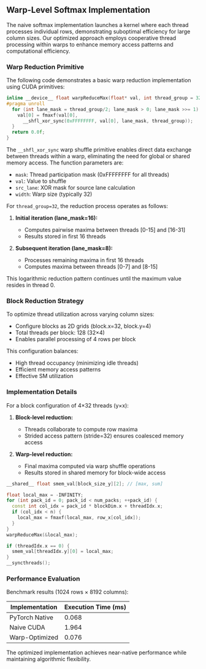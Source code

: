 ## Warp-Level Softmax Implementation

The naive softmax implementation launches a kernel where each thread processes individual rows, demonstrating suboptimal efficiency for large column sizes. Our optimized approach employs cooperative thread processing within warps to enhance memory access patterns and computational efficiency.

### Warp Reduction Primitive

The following code demonstrates a basic warp reduction implementation using CUDA primitives:

```cpp
inline __device__ float warpReduceMax(float* val, int thread_group = 32) {
#pragma unroll
  for (int lane_mask = thread_group/2; lane_mask > 0; lane_mask >>= 1) {
    val[0] = fmaxf(val[0],
      __shfl_xor_sync(0xFFFFFFFF, val[0], lane_mask, thread_group));
  }
  return 0.0f;
}
```

The `__shfl_xor_sync` warp shuffle primitive enables direct data exchange between threads within a warp, eliminating the need for global or shared memory access. The function parameters are:
- `mask`: Thread participation mask (0xFFFFFFFF for all threads)
- `val`: Value to shuffle
- `src_lane`: XOR mask for source lane calculation
- `width`: Warp size (typically 32)

For `thread_group=32`, the reduction process operates as follows:

1. **Initial iteration (lane_mask=16):**
   - Computes pairwise maxima between threads [0-15] and [16-31]
   - Results stored in first 16 threads

2. **Subsequent iteration (lane_mask=8):**
   - Processes remaining maxima in first 16 threads
   - Computes maxima between threads [0-7] and [8-15]

This logarithmic reduction pattern continues until the maximum value resides in thread 0.

### Block Reduction Strategy

To optimize thread utilization across varying column sizes:
- Configure blocks as 2D grids (block.x=32, block.y=4)
- Total threads per block: 128 (32×4)
- Enables parallel processing of 4 rows per block

This configuration balances:
- High thread occupancy (minimizing idle threads)
- Efficient memory access patterns
- Effective SM utilization

### Implementation Details

For a block configuration of 4×32 threads (y×x):

1. **Block-level reduction:**
   - Threads collaborate to compute row maxima
   - Strided access pattern (stride=32) ensures coalesced memory access

2. **Warp-level reduction:**
   - Final maxima computed via warp shuffle operations
   - Results stored in shared memory for block-wide access

```cpp
__shared__ float smem_val[block_size_y][2]; // [max, sum]

float local_max = -INFINITY;
for (int pack_id = 0; pack_id < num_packs; ++pack_id) {
  const int col_idx = pack_id * blockDim.x + threadIdx.x;
  if (col_idx < n) {
    local_max = fmaxf(local_max, row_x[col_idx]);
  }
}
warpReduceMax(&local_max);

if (threadIdx.x == 0) {
  smem_val[threadIdx.y][0] = local_max;
}
__syncthreads();
```

### Performance Evaluation

Benchmark results (1024 rows × 8192 columns):

| Implementation | Execution Time (ms) |
|----------------|---------------------|
| PyTorch Native | 0.068              |
| Naive CUDA     | 1.964              |
| Warp-Optimized | 0.076              |

The optimized implementation achieves near-native performance while maintaining algorithmic flexibility.
